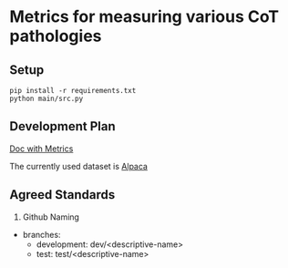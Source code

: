 # Metrics for measuring various CoT pathologies

## Setup

```
pip install -r requirements.txt
python main/src.py
```

## Development Plan

[Doc with Metrics](https://docs.google.com/document/d/1Rq4RKIfvc5bmaMZdQdArYeOD_FJGEWIGpJoT7WWhWLQ/edit?tab=t.0#heading=h.yqxekdi0hdfm)

The currently used dataset is [Alpaca](https://huggingface.co/datasets/tatsu-lab/alpaca)

## Agreed Standards

1.  Github Naming
- branches:
    - development: dev/\<descriptive-name>
    - test: test/\<descriptive-name>

